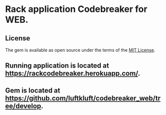 # Rack application Codebreaker for WEB.

## License

The gem is available as open source under the terms of the [MIT License](https://opensource.org/licenses/MIT).

## Running application is located at https://rackcodebreaker.herokuapp.com/.

## Gem is located at https://github.com/luftkluft/codebreaker_web/tree/develop.
